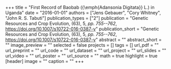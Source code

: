 +++
title = "First Record of Baobab ({\emph{Adansonia Digitata}} L.) in Uganda"
date = "2016-01-01"
authors = ["Jens Gebauer", "Cory Whitney", "John R. S. Tabuti"]
publication_types = ["2"]
publication = "Genetic Resources and Crop Evolution, (63), 5, _pp. 755--762_, https://doi.org/10.1007/s10722-016-0387-y"
publication_short = "Genetic Resources and Crop Evolution, (63), 5, _pp. 755--762_, https://doi.org/10.1007/s10722-016-0387-y"
abstract = ""
abstract_short = ""
image_preview = ""
selected = false
projects = []
tags = []
url_pdf = ""
url_preprint = ""
url_code = ""
url_dataset = ""
url_project = ""
url_slides = ""
url_video = ""
url_poster = ""
url_source = ""
math = true
highlight = true
[header]
image = ""
caption = ""
+++
